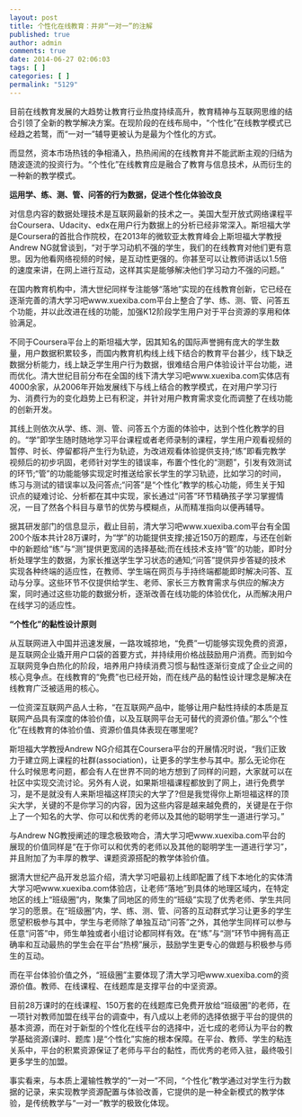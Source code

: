 ```yaml
---
layout: post
title: 个性化在线教育：并非“一对一”的注解
published: true
author: admin
comments: true
date: 2014-06-27 02:06:03
tags: [ ]
categories: [ ]
permalink: "5129"
---
```

目前在线教育发展的大趋势让教育行业热度持续高升，教育精神与互联网思维的结合引领了全新的教学解决方案。在现阶段的在线布局中，“个性化”在线教学模式已经趋之若鹜，而“一对一”辅导更被认为是最为个性化的方式。

而显然，资本市场热钱的争相涌入，热热闹闹的在线教育并不能武断主观的归结为随波逐流的投资行为。“个性化”在线教育应是融合了教育与信息技术，从而衍生的一种新的教学模式。

**运用学、练、测、管、问答的行为数据，促进个性化体验改良**

对信息内容的数据处理技术是互联网最新的技术之一。美国大型开放式网络课程平台Coursera、Udacity、edx在用户行为数据上的分析已经非常深入。斯坦福大学是Coursera的首批合作院校，在2013年的微软亚太教育峰会上斯坦福大学教授Andrew NG就曾谈到，“对于学习动机不强的学生，我们的在线教育对他们更有意思。因为他看网络视频的时候，是互动性更强的。你甚至可以让教师讲话以1.5倍的速度来讲，在网上进行互动，这样其实是能够解决他们学习动力不强的问题。”

在国内教育机构中，清大世纪同样专注能够“落地”实现的在线教育创新，它已经在逐渐完善的清大学习吧www.xuexiba.com平台上整合了学、练、测、管、问答五个功能，并以此改进在线的功能，加强K12阶段学生用户对于平台资源的享用和体验满足。

不同于Coursera平台上的斯坦福大学，因其知名的国际声誉拥有庞大的学生数量，用户数据积累较多，而国内教育机构线上线下结合的教育平台甚少，线下缺乏数据分析能力，线上缺乏学生用户行为数据，很难结合用户体验设计平台功能，进而优化。清大世纪目前分布在全国的线下清大学习吧www.xuexiba.com实体店有4000余家，从2006年开始发展线下与线上结合的教学模式，在对用户学习行为、消费行为的变化趋势上已有积淀，并针对用户教育需求变化而调整了在线功能的创新开发。

其线上则依次从学、练、测、管、问答五个方面的体验中，达到个性化教学的目的。“学”即学生随时随地学习平台课程或者老师录制的课程，学生用户观看视频的暂停、时长、停留都将产生行为轨迹，为改进观看体验提供支持;“练”即看完教学视频后的初步巩固，老师针对学生的错误率，布置个性化的“测题”，引发有效测试的环节;“管”的功能能够实现定时推送给家长学生的学习轨迹，比如学习的时间，练习与测试的错误率以及问答点;“问答”是“个性化”教学的核心功能，师生关于知识点的疑难讨论、分析都在其中实现，家长通过“问答”环节精确孩子学习掌握情况，一目了然各个科目与章节的优势与模糊点，从而精准指向以便再辅导。

据其研发部门的信息显示，截止目前，清大学习吧www.xuexiba.com平台有全国200个版本共计28万课时，为“学”的功能提供支撑;接近150万的题库，与还在创新中的新题给“练”与“测”提供更宽阔的选择基础;而在线技术支持“管”的功能，即时分析处理学生的数据，为家长推送学生学习状态的通知;“问答”提供异步答疑的技术实现各种终端的适应性，在教师、学生端在网页与手持终端都能即时解决问答、互动与分享。这些环节不仅提供给学生、老师、家长三方教育需求与供应的解决方案，同时通过这些功能的数据分析，逐渐改善在线功能的体验优化，从而解决用户在线学习的适应性。

**“个性化”的黏性设计原则**

从互联网进入中国并迅速发展，一路攻城掠地，“免费”一切能够实现免费的资源，是互联网企业撬开用户口袋的首要方式，并持续用价格战鼓励用户消费。而到如今互联网竞争白热化的阶段，培养用户持续消费习惯与黏性逐渐衍变成了企业之间的核心竞争点。在线教育的“免费”也已经开始，而在线产品的黏性设计理念是解决在线教育广泛被适用的核心。

一位资深互联网产品人士称，“在互联网产品中，能够让用户黏性持续的本质是互联网产品具有深度的体验价值，以及互联网平台无可替代的资源价值。”那么“个性化”在线教育的体验价值、资源价值具体表现在哪里呢?

斯坦福大学教授Andrew NG介绍其在Coursera平台的开展情况时说，“我们正致力于建立网上课程的社群(association)，让更多的学生参与其中。那么无论你在什么时候思考问题，都会有人在世界不同的地方想到了同样的问题，大家就可以在社区中实现交流讨论。另外有人说，如果斯坦福课程都放到了网上，进行免费学习，是不是就没有人来斯坦福这样顶尖的大学了?但是我觉得你上斯坦福这样的顶尖大学，关键的不是你学习的内容，因为这些内容是越来越免费的，关键是在于你上了一个知名的大学、你可以和优秀的老师以及其他的聪明学生一道进行学习。”

与Andrew NG教授阐述的理念极致吻合，清大学习吧www.xuexiba.com平台的展现的价值同样是“在于你可以和优秀的老师以及其他的聪明学生一道进行学习”，并且附加了为丰厚的教学、课题资源搭配的教学体验价值。

据清大世纪产品开发总监介绍，清大学习吧最初上线即配置了线下本地化的实体清大学习吧www.xuexiba.com体验店，让老师“落地”到具体的地理区域内，在特定地区的线上“班级圈”内，聚集了同地区的师生的“班级”实现了优秀老师、学生共同学习的愿景。在“班级圈”内，学、练、测、管、问答的互动群式学习让更多的学生愿望积极参与其中，学生与老师除了单独互动“问答”之外，其他学生同样可以参与任意“问答”中，师生单独或者小组讨论都同样有效。在“练”与“测”环节中拥有高正确率和互动最热的学生会在平台“热榜”展示，鼓励学生更专心的做题与积极参与师生的互动。

而在平台体验价值之外，“班级圈”主要体现了清大学习吧www.xuexiba.com的资源价值。教师、在线课程、在线题库是支撑平台的中坚资源。

目前28万课时的在线课程、150万套的在线题库已免费开放给“班级圈”的老师，在一项针对教师加盟在线平台的调查中，有八成以上老师的选择依据于平台的提供的基本资源，而在对于新型的个性化在线平台的选择中，近七成的老师认为平台的教学基础资源(课时、题库 )是“个性化”实施的根本保障。在平台、教师、学生的粘连关系中，平台的积累资源保证了老师与平台的黏性，而优秀的老师入驻，最终吸引更多学生的加盟。

事实看来，与本质上灌输性教学的“一对一”不同，“个性化”教学通过对学生行为数据的记录，来实现教学资源配置与体验改善，它提供的是一种全新模式的教学体验，是传统教学与“一对一”教学的极致化体现。
